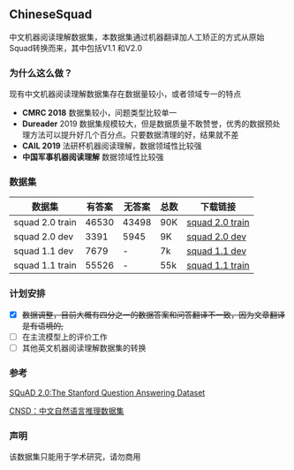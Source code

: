 ## ChineseSquad

  中文机器阅读理解数据集，本数据集通过机器翻译加人工矫正的方式从原始Squad转换而来，其中包括V1.1 和V2.0



### 为什么这么做？

现有中文机器阅读理解数据集存在数据量较小，或者领域专一的特点

- **CMRC 2018** 数据集较小，问题类型比较单一
- **Dureader** 2019 数据集规模较大，但是数据质量不敢赞誉，优秀的数据预处理方法可以提升好几个百分点。只要数据清理的好，结果就不差
- **CAIL 2019** 法研杯机器阅读理解，数据领域性比较强
- **中国军事机器阅读理解** 数据领域性比较强



### 数据集



|    数据集  |   有答案   |  无答案    |   总数   |下载链接      |
| ---- | ---- | ---- | ---- | ---- |
|    squad 2.0 train  | 46530 | 43498 | 90K | [squad 2.0 train](https://github.com/zengjunjun/ChineseSquad/blob/master/squad_2.0/train-v2.0-zh.json) |
| squad 2.0 dev | 3391   | 5945 | 9K | [squad 2.0 dev](https://github.com/zengjunjun/ChineseSquad/blob/master/squad_2.0/dev-v2.0-zh.json) |
| squad 1.1 dev | 7679 | - | 7k | [squad 1.1 dev](https://github.com/zengjunjun/ChineseSquad/blob/master/squad_1.1/dev-v1.1-zh.json) |
| squad 1.1 train | 55526 | - | 55k | [squad 1.1 train](https://github.com/zengjunjun/ChineseSquad/blob/master/squad_1.1/train-v1.1-zh.json) |



### 计划安排

- [x] ~~数据调整，目前大概有四分之一的数据答案和问答翻译不一致，因为文章翻译是有语境的,~~
- [ ] 在主流模型上的评价工作
- [ ] 其他英文机器阅读理解数据集的转换

### 参考

[SQuAD 2.0:The Stanford Question Answering Dataset](https://rajpurkar.github.io/SQuAD-explorer/)

[CNSD：中文自然语言推理数据集](https://github.com/zengjunjun/CNSD)

### 声明

该数据集只能用于学术研究，请勿商用
